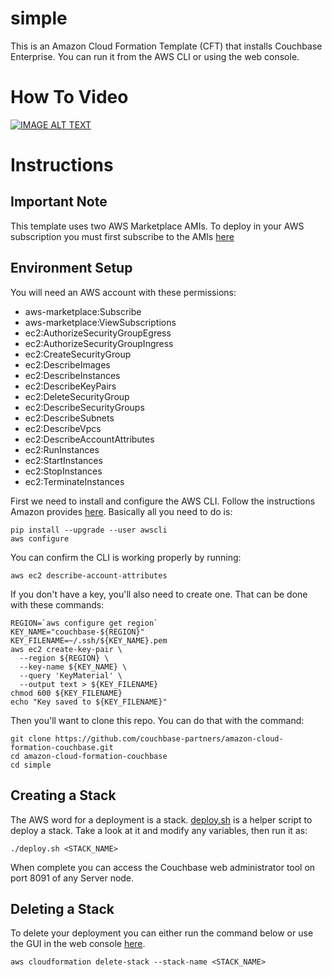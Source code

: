 # simple

This is an Amazon Cloud Formation Template (CFT) that installs Couchbase Enterprise.  You can run it from the AWS CLI or using the web console.

# How To Video

[![IMAGE ALT TEXT](http://img.youtube.com/vi/KpwmiRKrsfw/0.jpg)](https://www.youtube.com/watch?v=KpwmiRKrsfw&index=4&list=PLG3nTnYVz3nzGsaREuEjlvAKnNe4Xc-8j "Deploying Couchbase with the AWS CLI and CloudFormation")

# Instructions

## Important Note

This template uses two AWS Marketplace AMIs.  To deploy in your AWS subscription you must first subscribe to the AMIs [here](https://aws.amazon.com/marketplace/seller-profile?id=1a064a14-5ac2-4980-9167-15746aabde72)

## Environment Setup

You will need an AWS account with these permissions:
* aws-marketplace:Subscribe
* aws-marketplace:ViewSubscriptions
* ec2:AuthorizeSecurityGroupEgress
* ec2:AuthorizeSecurityGroupIngress
* ec2:CreateSecurityGroup
* ec2:DescribeImages
* ec2:DescribeInstances
* ec2:DescribeKeyPairs
* ec2:DeleteSecurityGroup
* ec2:DescribeSecurityGroups
* ec2:DescribeSubnets
* ec2:DescribeVpcs
* ec2:DescribeAccountAttributes
* ec2:RunInstances
* ec2:StartInstances
* ec2:StopInstances
* ec2:TerminateInstances

First we need to install and configure the AWS CLI.  Follow the instructions Amazon provides [here](http://docs.aws.amazon.com/cli/latest/userguide/installing.html).  Basically all you need to do is:

    pip install --upgrade --user awscli
    aws configure

You can confirm the CLI is working properly by running:

    aws ec2 describe-account-attributes

If you don't have a key, you'll also need to create one.  That can be done with these commands:

    REGION=`aws configure get region`
    KEY_NAME="couchbase-${REGION}"
    KEY_FILENAME=~/.ssh/${KEY_NAME}.pem
    aws ec2 create-key-pair \
      --region ${REGION} \
      --key-name ${KEY_NAME} \
      --query 'KeyMaterial' \
      --output text > ${KEY_FILENAME}
    chmod 600 ${KEY_FILENAME}
    echo "Key saved to ${KEY_FILENAME}"

Then you'll want to clone this repo.  You can do that with the command:

    git clone https://github.com/couchbase-partners/amazon-cloud-formation-couchbase.git
    cd amazon-cloud-formation-couchbase
    cd simple

## Creating a Stack

The AWS word for a deployment is a stack.  [deploy.sh](deploy.sh) is a helper script to deploy a stack.  Take a look at it and modify any variables, then run it as:

    ./deploy.sh <STACK_NAME>

When complete you can access the Couchbase web administrator tool on port 8091 of any Server node.

## Deleting a Stack

To delete your deployment you can either run the command below or use the GUI in the web console [here](https://console.aws.amazon.com/cloudformation/home).

    aws cloudformation delete-stack --stack-name <STACK_NAME>
